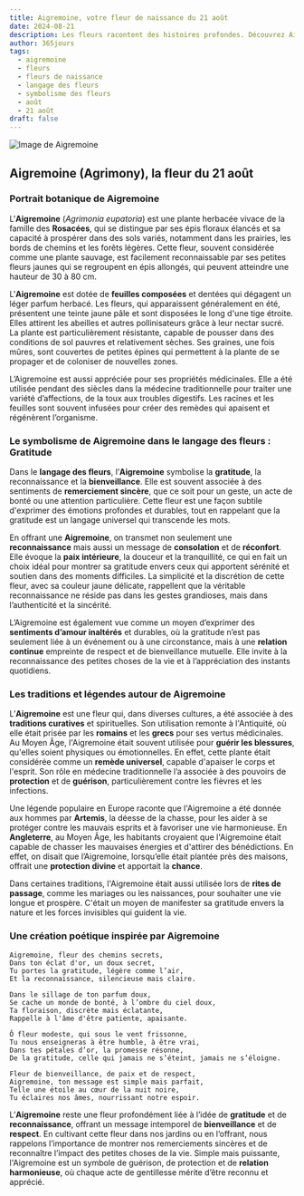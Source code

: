 ```yaml
---
title: Aigremoine, votre fleur de naissance du 21 août
date: 2024-08-21
description: Les fleurs racontent des histoires profondes. Découvrez Aigremoine, votre fleur de naissance du 21 août, ses symboles et récits fascinants. Plongez dans sa signification et son langage unique dans l'art floral.
author: 365jours
tags:
  - aigremoine
  - fleurs
  - fleurs de naissance
  - langage des fleurs
  - symbolisme des fleurs
  - août
  - 21 août
draft: false
---
```



![Image de Aigremoine](https://cdn.pixabay.com/photo/2020/06/28/14/37/agrimony-flower-5349515_640.jpg#center)


## Aigremoine (Agrimony), la fleur du 21 août

### Portrait botanique de Aigremoine

L'**Aigremoine** (_Agrimonia eupatoria_) est une plante herbacée vivace de la famille des **Rosacées**, qui se distingue par ses épis floraux élancés et sa capacité à prospérer dans des sols variés, notamment dans les prairies, les bords de chemins et les forêts légères. Cette fleur, souvent considérée comme une plante sauvage, est facilement reconnaissable par ses petites fleurs jaunes qui se regroupent en épis allongés, qui peuvent atteindre une hauteur de 30 à 80 cm.

L'**Aigremoine** est dotée de **feuilles composées** et dentées qui dégagent un léger parfum herbacé. Les fleurs, qui apparaissent généralement en été, présentent une teinte jaune pâle et sont disposées le long d'une tige étroite. Elles attirent les abeilles et autres pollinisateurs grâce à leur nectar sucré. La plante est particulièrement résistante, capable de pousser dans des conditions de sol pauvres et relativement sèches. Ses graines, une fois mûres, sont couvertes de petites épines qui permettent à la plante de se propager et de coloniser de nouvelles zones.

L’Aigremoine est aussi appréciée pour ses propriétés médicinales. Elle a été utilisée pendant des siècles dans la médecine traditionnelle pour traiter une variété d’affections, de la toux aux troubles digestifs. Les racines et les feuilles sont souvent infusées pour créer des remèdes qui apaisent et régénèrent l’organisme.

### Le symbolisme de Aigremoine dans le langage des fleurs : Gratitude

Dans le **langage des fleurs**, l’**Aigremoine** symbolise la **gratitude**, la reconnaissance et la **bienveillance**. Elle est souvent associée à des sentiments de **remerciement sincère**, que ce soit pour un geste, un acte de bonté ou une attention particulière. Cette fleur est une façon subtile d'exprimer des émotions profondes et durables, tout en rappelant que la gratitude est un langage universel qui transcende les mots.

En offrant une **Aigremoine**, on transmet non seulement une **reconnaissance** mais aussi un message de **consolation** et de **réconfort**. Elle évoque la **paix intérieure**, la douceur et la tranquillité, ce qui en fait un choix idéal pour montrer sa gratitude envers ceux qui apportent sérénité et soutien dans des moments difficiles. La simplicité et la discrétion de cette fleur, avec sa couleur jaune délicate, rappellent que la véritable reconnaissance ne réside pas dans les gestes grandioses, mais dans l’authenticité et la sincérité.

L’Aigremoine est également vue comme un moyen d’exprimer des **sentiments d’amour inaltérés** et durables, où la gratitude n’est pas seulement liée à un événement ou à une circonstance, mais à une **relation continue** empreinte de respect et de bienveillance mutuelle. Elle invite à la reconnaissance des petites choses de la vie et à l’appréciation des instants quotidiens.

### Les traditions et légendes autour de Aigremoine

L’**Aigremoine** est une fleur qui, dans diverses cultures, a été associée à des **traditions curatives** et spirituelles. Son utilisation remonte à l'Antiquité, où elle était prisée par les **romains** et les **grecs** pour ses vertus médicinales. Au Moyen Âge, l'Aigremoine était souvent utilisée pour **guérir les blessures**, qu'elles soient physiques ou émotionnelles. En effet, cette plante était considérée comme un **remède universel**, capable d'apaiser le corps et l'esprit. Son rôle en médecine traditionnelle l’a associée à des pouvoirs de **protection** et de **guérison**, particulièrement contre les fièvres et les infections.

Une légende populaire en Europe raconte que l'Aigremoine a été donnée aux hommes par **Artemis**, la déesse de la chasse, pour les aider à se protéger contre les mauvais esprits et à favoriser une vie harmonieuse. En **Angleterre**, au Moyen Âge, les habitants croyaient que l'Aigremoine était capable de chasser les mauvaises énergies et d'attirer des bénédictions. En effet, on disait que l’Aigremoine, lorsqu’elle était plantée près des maisons, offrait une **protection divine** et apportait la **chance**.

Dans certaines traditions, l'Aigremoine était aussi utilisée lors de **rites de passage**, comme les mariages ou les naissances, pour souhaiter une vie longue et prospère. C'était un moyen de manifester sa gratitude envers la nature et les forces invisibles qui guident la vie.

### Une création poétique inspirée par Aigremoine

```
Aigremoine, fleur des chemins secrets,
Dans ton éclat d'or, un doux secret,
Tu portes la gratitude, légère comme l’air,
Et la reconnaissance, silencieuse mais claire.

Dans le sillage de ton parfum doux,
Se cache un monde de bonté, à l’ombre du ciel doux,
Ta floraison, discrète mais éclatante,
Rappelle à l'âme d'être patiente, apaisante.

Ô fleur modeste, qui sous le vent frissonne,
Tu nous enseigneras à être humble, à être vrai,
Dans tes pétales d’or, la promesse résonne,
De la gratitude, celle qui jamais ne s’éteint, jamais ne s’éloigne.

Fleur de bienveillance, de paix et de respect,
Aigremoine, ton message est simple mais parfait,
Telle une étoile au cœur de la nuit noire,
Tu éclaires nos âmes, nourrissant notre espoir.
```

L’**Aigremoine** reste une fleur profondément liée à l’idée de **gratitude** et de **reconnaissance**, offrant un message intemporel de **bienveillance** et de **respect**. En cultivant cette fleur dans nos jardins ou en l’offrant, nous rappelons l’importance de montrer nos remerciements sincères et de reconnaître l’impact des petites choses de la vie. Simple mais puissante, l'Aigremoine est un symbole de guérison, de protection et de **relation harmonieuse**, où chaque acte de gentillesse mérite d’être reconnu et apprécié.